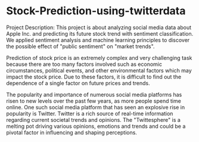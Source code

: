 # Stock-Prediction-using-twitterdata
Project Description:
This project is about analyzing social media data about Apple Inc. and predicting its future stock trend with sentiment classification. We applied sentiment analysis and
machine learning principles to discover the possible effect of "public sentiment" on "market trends".

Prediction of stock price is an extremely complex and very challenging task because there are too many factors involved such as economic circumstances, political events, 
and other environmental factors which may impact the stock price. Due to these factors, it is difficult to find out the dependence of a single factor on future prices and
trends.

The popularity and importance of numerous social media platforms has risen to new levels over the past few years, as more people spend time online. One such social media 
platform that has seen an explosive rise in popularity is Twitter. Twitter is a rich source of real-time information regarding current societal trends and opinions. 
The "Twittesphere" is a melting pot driving various opinions, emotions and trends and could be a pivotal factor in influencing and shaping perceptions.
